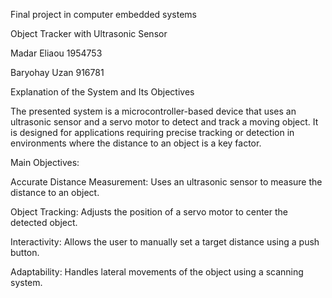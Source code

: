 Final project in computer embedded systems 

 

Object Tracker with Ultrasonic Sensor 

 


Madar Eliaou 1954753 

Baryohay Uzan 916781 

 

 

 


 

 

 

Explanation of the System and Its Objectives 

 

The presented system is a microcontroller-based device that uses an ultrasonic sensor and a servo motor to detect and track a moving object. It is designed for applications requiring precise tracking or detection in environments where the distance to an object is a key factor. 

Main Objectives: 

Accurate Distance Measurement: Uses an ultrasonic sensor to measure the distance to an object. 

 

Object Tracking: Adjusts the position of a servo motor to center the detected object. 

 

Interactivity: Allows the user to manually set a target distance using a push button. 

 

Adaptability: Handles lateral movements of the object using a scanning system. 
